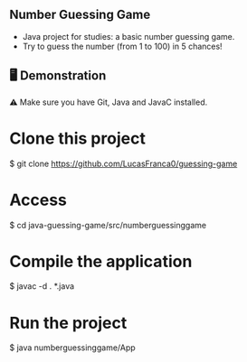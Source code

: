 ## Number Guessing Game
- Java project for studies: a basic number guessing game.
- Try to guess the number (from 1 to 100) in 5 chances!

## 🖥️ Demonstration
⚠️ Make sure you have Git, Java and JavaC installed.

# Clone this project
$ git clone https://github.com/LucasFranca0/guessing-game

# Access
$ cd java-guessing-game/src/numberguessinggame

# Compile the application
$ javac -d . *.java

# Run the project
$ java numberguessinggame/App
